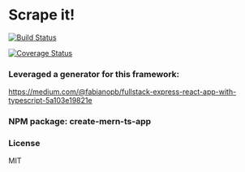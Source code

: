 # Scrape it!

[![Build Status](https://travis-ci.com/korelin2k/scrape-it-ts.svg?branch=master)](https://travis-ci.com/korelin2k/scrape-it-ts)

[![Coverage Status](https://coveralls.io/github/korelin2k/scrape-it-ts/badge.svg?branch=master)](https://coveralls.io/github/korelin2k/scrape-it-ts?branch=master)

### Leveraged a generator for this framework:
https://medium.com/@fabianopb/fullstack-express-react-app-with-typescript-5a103e19821e

### NPM package: create-mern-ts-app

### License

MIT
